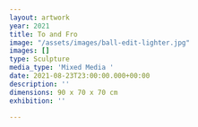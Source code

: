 ```yaml
---
layout: artwork
year: 2021
title: To and Fro
image: "/assets/images/ball-edit-lighter.jpg"
images: []
type: Sculpture
media_type: 'Mixed Media '
date: 2021-08-23T23:00:00.000+00:00
description: ''
dimensions: 90 x 70 x 70 cm
exhibition: ''

---
```

